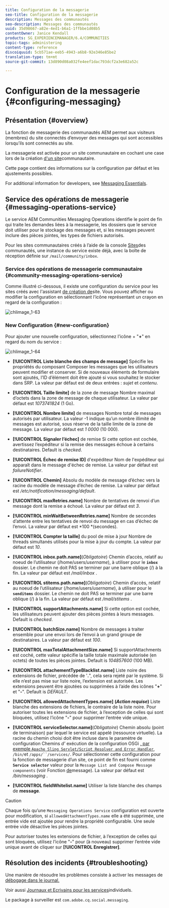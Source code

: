 ```yaml
---
title: Configuration de la messagerie
seo-title: Configuration de la messagerie
description: Messages des communautés
seo-description: Messages des communautés
uuid: 35d98667-a82e-4ed1-b6a1-1ffbbe1d08b5
contentOwner: Janice Kendall
products: SG_EXPERIENCEMANAGER/6.4/COMMUNITIES
topic-tags: administering
content-type: reference
discoiquuid: 5cb571ae-eeb5-4943-a6b8-92e346e85be2
translation-type: tm+mt
source-git-commit: 13d890d08a032fe4eef1dac793dcf2a3e682a52c

---
```



# Configuration de la messagerie {#configuring-messaging}

## Présentation {#overview}

La fonction de messagerie des communautés AEM permet aux visiteurs (membres) du site connectés d’envoyer des messages qui sont accessibles lorsqu’ils sont connectés au site.

La messagerie est activée pour un site communautaire en cochant une case lors de la création [d&#39;un site](sites-console.md)communautaire.

Cette page contient des informations sur la configuration par défaut et les ajustements possibles.

For additional information for developers, see [Messaging Essentials](essentials-messaging.md).

## Service des opérations de messagerie {#messaging-operations-service}

Le service [](http://localhost:4502/system/console/configMgr/com.adobe.cq.social.messaging.client.endpoints.impl.MessagingOperationsServiceImpl) AEM Communities Messaging Operations identifie le point de fin qui traite les demandes liées à la messagerie, les dossiers que le service doit utiliser pour le stockage des messages et, si les messages peuvent inclure des pièces jointes, les types de fichiers autorisés.

Pour les sites communautaires créés à l’aide de la console [Sites](sites-console.md)des communautés, une instance du service existe déjà, avec la boîte de réception définie sur `/mail/community/inbox`.

### Service des opérations de messagerie communautaire {#community-messaging-operations-service}

Comme illustré ci-dessous, il existe une configuration du service pour les sites créés avec l&#39;assistant [de création de](sites-console.md)site. Vous pouvez afficher ou modifier la configuration en sélectionnant l’icône représentant un crayon en regard de la configuration :

![chlimage_1-63](assets/chlimage_1-63.png)

### New Configuration {#new-configuration}

Pour ajouter une nouvelle configuration, sélectionnez l’icône + &quot;**+**&quot; en regard du nom du service :

![chlimage_1-64](assets/chlimage_1-64.png)

* **[!UICONTROL Liste blanche des champs de message]** Spécifie les propriétés du composant Composer les messages que les utilisateurs peuvent modifier et conserver. Si de nouveaux éléments de formulaire sont ajoutés, l’ID d’élément doit être ajouté si vous souhaitez le stocker dans SRP. La valeur par défaut est de deux entrées : *sujet* et *contenu*.

* **[!UICONTROL Taille limite]** de la zone de message Nombre maximal d’octets dans la zone de message de chaque utilisateur. La valeur par défaut est *1073741824* (1 Go).

* **[!UICONTROL Nombre limite]** de messages Nombre total de messages autorisés par utilisateur. La valeur -1 indique qu’un nombre illimité de messages est autorisé, sous réserve de la taille limite de la zone de message. La valeur par défaut est *1 0000* (10 000).

* **[!UICONTROL Signaler l’échec]** de remise Si cette option est cochée, avertissez l’expéditeur si la remise des messages échoue à certains destinataires. Default is *checked*.

* **[!UICONTROL Échec de remise ID]** d&#39;expéditeur Nom de l&#39;expéditeur qui apparaît dans le message d&#39;échec de remise. La valeur par défaut est *failureNotifier*.

* **[!UICONTROL Chemin]** Absolu du modèle de message d’échec vers la racine du modèle de message d’échec de remise. La valeur par défaut est */etc/notification/messaging/default*.

* **[!UICONTROL maxRetries.name]** Nombre de tentatives de renvoi d’un message dont la remise a échoué. La valeur par défaut est *3*.

* **[!UICONTROL minWaitBetweenRetries.name]** Nombre de secondes d’attente entre les tentatives de renvoi du message en cas d’échec de l’envoi. La valeur par défaut est *100 *(secondes).

* **[!UICONTROL Compter la taille]** du pool de mise à jour Nombre de threads simultanés utilisés pour la mise à jour du compte. La valeur par défaut est *10*.

* **[!UICONTROL inbox.path.name]**(*Obligatoire*) Chemin d’accès, relatif au noeud de l’utilisateur (/home/users/*username*), à utiliser pour le **`inbox`** dossier. Le chemin ne doit PAS se terminer par une barre oblique (/) à la fin. La valeur par défaut est */mail/inbox* .

* **[!UICONTROL stitems.path.name]**(*Obligatoire*) Chemin d’accès, relatif au noeud de l’utilisateur (/home/users/*username*), à utiliser pour le **`senditems`** dossier. Le chemin ne doit PAS se terminer par une barre oblique (/) à la fin. La valeur par défaut est */mail/stitems* .

* **[!UICONTROL supportAttachments.name]** Si cette option est cochée, les utilisateurs peuvent ajouter des pièces jointes à leurs messages. Default is *checked*.

* **[!UICONTROL batchSize.name]** Nombre de messages à traiter ensemble pour une envoi lors de l’envoi à un grand groupe de destinataires. La valeur par défaut est *100*.

* **[!UICONTROL maxTotalAttachmentSize.name]** Si supportAttachments est coché, cette valeur spécifie la taille totale maximale autorisée (en octets) de toutes les pièces jointes. Default is *104857600* (100 MB).

* **[!UICONTROL attachementTypeBlacklist.name]** Liste noire des extensions de fichier, précédée de &#39;**.**&quot;, cela sera rejeté par le système. Si elle n’est pas mise sur liste noire, l’extension est autorisée. Les extensions peuvent être ajoutées ou supprimées à l’aide des icônes &quot;**+**&quot; et &quot;**-**&quot;. Default is *DEFAULT*.

* **[!UICONTROL allowedAttachmentTypes.name]**
   **(*Action requise*)** Liste blanche des extensions de fichiers, le contraire de la liste noire. Pour autoriser toutes les extensions de fichier, à l’exception de celles qui sont bloquées, utilisez l’icône &quot;**-**&quot; pour supprimer l’entrée vide unique.

* **[!UICONTROL serviceSelector.name]**(*Obligatoire*) Chemin absolu (point de terminaison) par lequel le service est appelé (ressource virtuelle). La racine du chemin choisi doit être incluse dans le paramètre de configuration Chemins *d&#39;* exécution de la configuration OSGi [ , par exemple `Apache Sling Servlet/Script Resolver and Error Handler`](http://localhost:4502/system/console/configMgr/org.apache.sling.servlets.resolver.SlingServletResolver), `/bin/`et `/apps/``/services/`. Pour sélectionner cette configuration pour la fonction de messagerie d’un site, ce point de fin est fourni comme **`Service selector`** valeur pour la `Message List and Compose Message components` (voir Fonction [de](configure-messaging.md)message). La valeur par défaut est */bin/messaging* .

* **[!UICONTROL fieldWhitelist.name]** Utiliser la liste blanche des champs de **message**.

>[!CAUTION]
>
>Chaque fois qu’une `Messaging Operations Service` configuration est ouverte pour modification, si `allowedAttachmentTypes.name` elle a été supprimée, une entrée vide est ajoutée pour rendre la propriété configurable. Une seule entrée vide désactive les pièces jointes.
>
>Pour autoriser toutes les extensions de fichier, à l’exception de celles qui sont bloquées, utilisez l’icône &quot;**-**&quot; pour (à nouveau) supprimer l’entrée vide unique avant de cliquer sur **[!UICONTROL Enregistrer]**.

## Résolution des incidents {#troubleshooting}

Une manière de résoudre les problèmes consiste à activer les messages de [débogage dans le journal.](../../help/sites-administering/troubleshooting.md)

Voir aussi [Journaux et Ecrivains pour les services](../../help/sites-deploying/configure-logging.md#loggers-and-writers-for-individual-services)individuels.

Le package à surveiller est `com.adobe.cq.social.messaging`.
